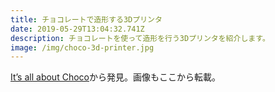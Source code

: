 ```yaml
---
title: チョコレートで造形する3Dプリンタ
date: 2019-05-29T13:04:32.741Z
description: チョコレートを使って造形を行う3Dプリンタを紹介します。
image: /img/choco-3d-printer.jpg
---
```

[It’s all about Choco](https://mycusini.com/index.php/en/its-all-about-choco/)から発見。画像もここから転載。
